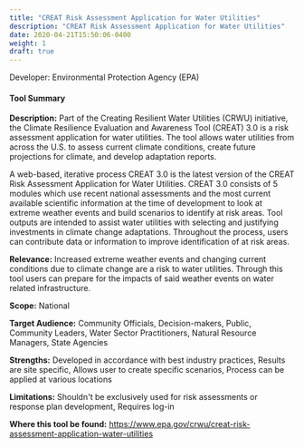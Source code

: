 ```yaml
---
title: "CREAT Risk Assessment Application for Water Utilities"
description: "CREAT Risk Assessment Application for Water Utilities"
date: 2020-04-21T15:50:06-0400
weight: 1
draft: true
---
```

Developer: Environmental Protection Agency (EPA)

#### Tool Summary
**Description:** Part of the Creating Resilient Water Utilities (CRWU) initiative, the Climate Resilience Evaluation and Awareness Tool (CREAT) 3.0 is a risk assessment application for water utilities. The tool allows water utilities from across the U.S. to assess current climate conditions, create future projections for climate, and develop adaptation reports.  

A web-based, iterative process CREAT 3.0 is the latest version of the CREAT Risk Assessment Application for Water Utilities. CREAT 3.0 consists of 5 modules which use recent national assessments and the most current available scientific information at the time of development to look at extreme weather events and build scenarios to identify at risk areas. Tool outputs are intended to assist water utilities with selecting and justifying investments in climate change adaptations. Throughout the process, users can contribute data or information to improve identification of at risk areas.

**Relevance:** Increased extreme weather events and changing current conditions due to climate change are a risk to water utilities. Through this tool users can prepare for the impacts of said weather events on water related infrastructure.

**Scope:** National

**Target Audience:** Community Officials, Decision-makers, Public, Community Leaders, Water Sector Practitioners, Natural Resource Managers, State Agencies

**Strengths:** Developed in accordance with best industry practices, Results are site specific, Allows user to create specific scenarios, Process can be applied at various locations

**Limitations:** Shouldn't be exclusively used for risk assessments or response plan development, Requires log-in

**Where this tool be found:** https://www.epa.gov/crwu/creat-risk-assessment-application-water-utilities
